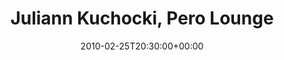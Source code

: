 ---
templateKey: event
guid: 08951fe5-6eab-11ea-99c5-002590d1d1b0
date: 2010-02-25T20:30:00+00:00
eventTime: '8:30pm'
title: Juliann Kuchocki, Pero Lounge
artist: Juliann Kuchocki
city: Toronto
venue: Pero Lounge
group: Tim Shia
guests: Kevin Barrett
---